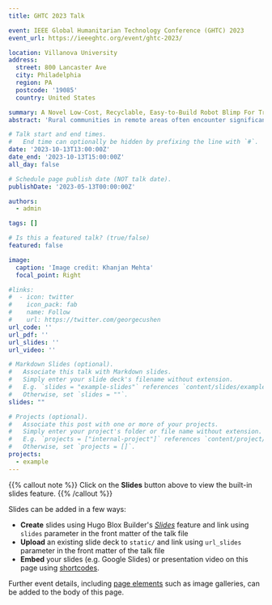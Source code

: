 ```yaml
---
title: GHTC 2023 Talk

event: IEEE Global Humanitarian Technology Conference (GHTC) 2023
event_url: https://ieeeghtc.org/event/ghtc-2023/

location: Villanova University
address: 
  street: 800 Lancaster Ave
  city: Philadelphia
  region: PA
  postcode: '19085'
  country: United States

summary: A Novel Low-Cost, Recyclable, Easy-to-Build Robot Blimp For Transporting Supplies in Hard-to-Reach Locations
abstract: 'Rural communities in remote areas often encounter significant challenges when it comes to accessing emergency and essential supplies due to a lack of adequate transportation infrastructure. The situation is further exacerbated by poorly maintained or damaged roads. Limited budgets and technological constraints pose additional obstacles. The transportation of crucial resources, such as medical supplies. In light of these obstacles, our objective is to improve accessibility and alleviate the suffering of vulnerable populations by automating transportation tasks using low-cost robotic systems. We propose a low-cost, easy-to-build blimp robot (UAVs), that can significantly enhance the efficiency and effectiveness of local emergency responses'

# Talk start and end times.
#   End time can optionally be hidden by prefixing the line with `#`.
date: '2023-10-13T13:00:00Z'
date_end: '2023-10-13T15:00:00Z'
all_day: false

# Schedule page publish date (NOT talk date).
publishDate: '2023-05-13T00:00:00Z'

authors:
  - admin

tags: []

# Is this a featured talk? (true/false)
featured: false

image:
  caption: 'Image credit: Khanjan Mehta'
  focal_point: Right

#links:
#  - icon: twitter
#    icon_pack: fab
#    name: Follow
#    url: https://twitter.com/georgecushen
url_code: ''
url_pdf: ''
url_slides: ''
url_video: ''

# Markdown Slides (optional).
#   Associate this talk with Markdown slides.
#   Simply enter your slide deck's filename without extension.
#   E.g. `slides = "example-slides"` references `content/slides/example-slides.md`.
#   Otherwise, set `slides = ""`.
slides: ""

# Projects (optional).
#   Associate this post with one or more of your projects.
#   Simply enter your project's folder or file name without extension.
#   E.g. `projects = ["internal-project"]` references `content/project/deep-learning/index.md`.
#   Otherwise, set `projects = []`.
projects:
  - example
---
```


{{% callout note %}}
Click on the **Slides** button above to view the built-in slides feature.
{{% /callout %}}

Slides can be added in a few ways:

- **Create** slides using Hugo Blox Builder's [_Slides_](https://docs.hugoblox.com/reference/content-types/) feature and link using `slides` parameter in the front matter of the talk file
- **Upload** an existing slide deck to `static/` and link using `url_slides` parameter in the front matter of the talk file
- **Embed** your slides (e.g. Google Slides) or presentation video on this page using [shortcodes](https://docs.hugoblox.com/reference/markdown/).

Further event details, including [page elements](https://docs.hugoblox.com/reference/markdown/) such as image galleries, can be added to the body of this page.
